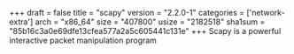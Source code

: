 +++
draft = false
title = "scapy"
version = "2.2.0-1"
categories = ['network-extra']
arch = "x86_64"
size = "407800"
usize = "2182518"
sha1sum = "85b16c3a0e69dfe13cfea577a2a5c605441c131e"
+++
Scapy is a powerful interactive packet manipulation program